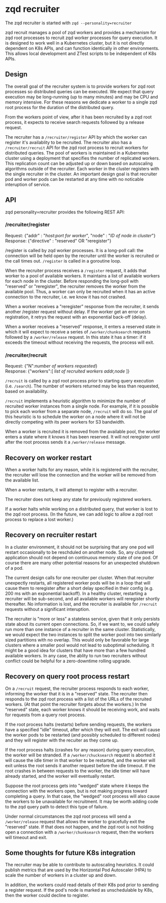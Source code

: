 # zqd recruiter

The zqd recruiter is started with `zqd --personality=recruiter`

zqd recruit manages a pool of zqd workers and provides a mechanism for zqd root processes to recruit zqd worker processes for query execution. It is designed to work well in a Kubernetes cluster, but it is not directly dependent on K8s APIs, and can function identically in other environments. This allows local development and ZTest scripts to be independent of K8s APIs.

## Design

The overall goal of the recruiter system is to provide workers for zqd root processes so distributed queries can be executed. We expect that query execution may be long-running (up to many minutes) and may be CPU and memory intensive. For these reasons we dedicate a worker to a single zqd root process for the duration of the distributed query. 

From the workers point of view, after it has been recruited by a zqd root process, it expects to receive search requests followed by a release request.

The recruiter has a `/recruiter/register` API by which the worker can register it's availablity to be recruited. The recruiter also has a `/recruiter/recruit` API for the zqd root process to recruit workers for distributed queries. The pool of workers is maintained in a Kubernetes cluster using a deployment that specifies the number of replicated workers. This replication count can be adjusted up or down based on autoscaling algorithms outside of the recruiter. Each worker in the cluster registers with the single recruiter in the cluster. An important design goal is that recruiter pod and worker pods can be restarted at any time with no noticable interuption of service.

## API

zqd personality=recruiter provides the following REST API:

### /recruiter/register

Request: {"addr" : "*host:port for worker*", "node" : "*ID of node in cluster*"}
Response: {"directive" : "reserved" OR "reregister"}

/register is called by zqd worker processes. It is a long-poll call: the connection will be held open by the recruiter until the worker is recruited or the call times out. `/register` is called in a goroutine loop.

When the recruiter process receives a `/register` request, it adds that worker to a pool of available workers. It maintains a list of available workers for each node in the cluster. Before responding the long-poll with "reserved" or "reregister", the recruiter removes the worker from the available pool. Thus, a worker can only be recruited when it has an active connection to the recruiter, i.e. we know it has not crashed.

When a worker receives a "reregister" response from the recruiter, it sends another /register request without delay.
If the worker get an error on registration, it retrys the request with an exponential back-off (delay).

When a worker receives a "reserved" response, it enters a reserved state in which it will expect to receive a series of `/worker/chunksearch` requests followed by a `/worker/release` request. In this state it has a timer: if it exceeds the timeout without receiving the requests, the process will exit.

### /recruiter/recruit

Request: {"N":*number of workers requested*}  
Response: {"workers":[ *list of recruited workers addr,node* ]}

`/recruit` is called by a zqd root process prior to starting query execution (i.e. `/search`). The number of workers returned may be less than requested, based on availability.

`/recruit` implements a heuristic algorithm to minimize the number of recruited worker instances from a single node. For example, if it is possible to pick each worker from a separate node, `/recruit` will do so. The goal of this heuristic is to schedule the worker on a node where it will not be directly competing with its peer workers for S3 bandwidth.

When a worker is recruited it is removed from the available pool, the worker enters a state where it knows it has been reserved. It will not reregister until after the root process sends it a `/worker/release` message.

## Recovery on worker restart

When a worker halts for any reason, while it is registered with the recruiter, the recruiter will lose the connection and the worker will be removed from the available list.

When a worker restarts, it will attempt to register with a recruiter.

The recruiter does not keep any state for previously registered workers.

If a worker halts while working on a distributed query, that worker is lost to the zqd root process. (In the future, we can add logic to allow a zqd root process to replace a lost worker.)

## Recovery on recruiter restart

In a cluster environment, it should not be surprising that any one pod will restart occasionally to be reschduled on another node. So, any clustered application should not depend on continuous memory state of one pod. Of course there are many other potential reasons for an unexpected shutdown of a pod.

The current design calls for one recruiter per cluster. When that recruiter unexpectly restarts, all registered worker pods will be in a loop that will cause them to reregister after a short delay specified in their config (e.g. 200 ms with an exponential backoff). In a healthy cluster, restarting a recruiter will be sub-second, and all available workers will reregister shortly thereafter. No information is lost, and the recruiter is available for `/recruit` requests without a significant interuption.

The recruiter is "more or less" a stateless service, given that it only persists state about its current open connections. So, if we want to, we could safely run more than one instance of a recruiter in the same cluster. Statistically, we would expect the two instances to split the worker pool into two similarly sized partitions with no overlap. This would only be favorable for large clusters where a smaller pool would not lead to suboptimal scheduling. It might be a good idea for clusters that have more than a few hundred available workers. In any case, the ablity to run two recruiters without conflict could be helpful for a zero-downtime rolling upgrade.

## Recovery on query root process restart

On a `/recruit` request, the recruiter process responds to each worker, informing the worker that it is in a "reserved" state. The recruiter then responds to the zqd root process with a list of the URLs of the recruited workers. (At that point the recruiter forgets about the workers.) In the "reserved" state, each worker knows it should be receiving work, and waits for requests from a query root process.

If the root process halts (restarts) before sending requests, the workers have a specified "idle" timeout, after which they will exit. The exit will cause the worker pods to be restarted (and possibly scheduled to different nodes) and they will register with the recuiter as they come up.

If the root process halts (crashes for any reason) during query execution, the worker will be stranded. If a `/worker/chucksearch` request is aborted it will cause the idle timer in that worker to be restarted, and the worker will exit unless the root sends it another request before the idle timeout. If the root crashes in between requests to the worker, the idle timer will have already started, and the worker will eventually restart.

Suppose the root process gets into "wedged" state where it keeps the connection with the workers open, but is not making progress toward completing a query. In that case, the "wedged" root process will also cause the workers to be unavailable for recruitment. It may be worth adding code to the zqd query path to detect this type of failure.

Under normal circumstances the zqd root process will send a `/worker/release` request that allows the worker to gracefully exit the "reserved" state. If that does not happen, and the zqd root is not holding open a connection with a `/worker/chunksearch` request, then the workers will timeout and exit.

## Some thoughts for future K8s integration

The recruiter may be able to contribute to autoscaling heuristics. It could publish metrics that are used by the Horizontal Pod Autoscaler (HPA) to scale the number of workers in a cluster up and down.

In addition, the workers could read details of their K8s pod prior to sending a register request. If the pod's node is marked as unschedulable by K8s, then the worker could decline to register.
